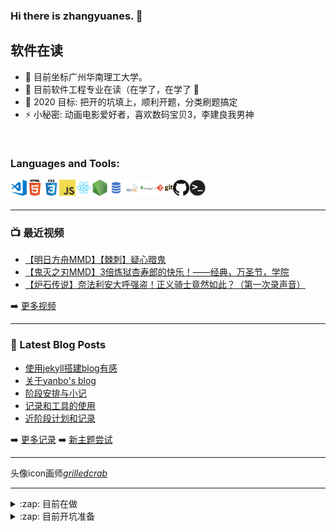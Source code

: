 ### Hi there is zhangyuanes.  👋

## 软件在读

- 🔭 目前坐标广州华南理工大学。
- 🌱 目前软件工程专业在读（在学了，在学了 🤣
- 🥅 2020 目标: 把开的坑填上，顺利开题，分类刷题搞定
- ⚡ 小秘密: 动画电影爱好者，喜欢数码宝贝3，李建良我男神

<br />

### Languages and Tools:

<img align="left" border-left="15px" alt="Visual Studio Code" width="26px" src="https://raw.githubusercontent.com/github/explore/80688e429a7d4ef2fca1e82350fe8e3517d3494d/topics/visual-studio-code/visual-studio-code.png" />
<img align="left" border-left="15px" alt="HTML5" width="26px" src="https://raw.githubusercontent.com/github/explore/80688e429a7d4ef2fca1e82350fe8e3517d3494d/topics/html/html.png" />
<img align="left" border-left="15px" alt="CSS3" width="26px" src="https://raw.githubusercontent.com/github/explore/80688e429a7d4ef2fca1e82350fe8e3517d3494d/topics/css/css.png" />
<img align="left" border-left="15px" alt="JavaScript" width="26px" src="https://raw.githubusercontent.com/github/explore/80688e429a7d4ef2fca1e82350fe8e3517d3494d/topics/javascript/javascript.png" />
<img align="left" border-left="15px" alt="React" width="26px" src="https://raw.githubusercontent.com/github/explore/80688e429a7d4ef2fca1e82350fe8e3517d3494d/topics/react/react.png" />
<img align="left" border-left="15px" alt="Node.js" width="26px" src="https://raw.githubusercontent.com/github/explore/80688e429a7d4ef2fca1e82350fe8e3517d3494d/topics/nodejs/nodejs.png" />
<img align="left" border-left="15px" alt="SQL" width="26px" src="https://raw.githubusercontent.com/github/explore/80688e429a7d4ef2fca1e82350fe8e3517d3494d/topics/sql/sql.png" />
<img align="left" border-left="15px" alt="MySQL" width="26px" src="https://raw.githubusercontent.com/github/explore/80688e429a7d4ef2fca1e82350fe8e3517d3494d/topics/mysql/mysql.png" />
<img align="left" border-left="15px" alt="MongoDB" width="26px" src="https://raw.githubusercontent.com/github/explore/80688e429a7d4ef2fca1e82350fe8e3517d3494d/topics/mongodb/mongodb.png" />
<img align="left" border-left="15px" alt="Git" width="26px" src="https://raw.githubusercontent.com/github/explore/80688e429a7d4ef2fca1e82350fe8e3517d3494d/topics/git/git.png" />
<img align="left" border-left="15px" alt="GitHub" width="26px" src="https://raw.githubusercontent.com/github/explore/78df643247d429f6cc873026c0622819ad797942/topics/github/github.png" />
<img align="left" border-left="15px" alt="Terminal" width="26px" src="https://raw.githubusercontent.com/github/explore/80688e429a7d4ef2fca1e82350fe8e3517d3494d/topics/terminal/terminal.png" />

<br />
<br />

---

### 📺 最近视频

<!-- YOUTUBE:START -->
- [【明日方舟MMD】【棘刺】疑心暗鬼](https://www.bilibili.com/video/BV1Ph411R7L9)
- [【鬼灭之刃MMD】3倍炼狱杏寿郎的快乐！——经典，万圣节，学院](https://www.bilibili.com/video/BV1U64y1F7Lt)
- [【炉石传说】奈法利安大呼强盗！正义骑士竟然如此？（第一次录声音）](https://www.bilibili.com/video/BV1Ab411g7BS)
<!-- YOUTUBE:END -->

➡️ [更多视频](https://space.bilibili.com/11475726)

---

### 📕 Latest Blog Posts

<!-- BLOG-POST-LIST:START -->
- [使用jekyll搭建blog有感](https://yanbo01haomiao.github.io/2020/06/05/using-jekyll/)
- [关于yanbo's blog](https://yanbo01haomiao.github.io/2020/06/05/readme/)
- [阶段安排与小记](https://yanbo01haomiao.github.io/2020/06/13/after-healing-note/)
- [记录和工具的使用](https://yanbo01haomiao.github.io/2020/06/29/record-share/)
- [近阶段计划和记录](https://yanbo01haomiao.github.io/2020/08/04/new-period/)
<!-- BLOG-POST-LIST:END -->

➡️ [更多记录](https://yanbo01haomiao.github.io/)
➡️ [新主题尝试](https://zhangyuanes.github.io/)

---

头像icon画师[_grilledcrab_](https://twitter.com/_grilledcrab_)

---

<details>
  <summary>:zap: 目前在做</summary>
  
<!--START_SECTION:activity-->
1. 9月：英语语法和长难句
2. 数学复习
3. MMD渲染
<!--END_SECTION:activity-->

</details>

<details>
  <summary>:zap: 目前开坑准备</summary>
  
<!--START_SECTION:activity-->
1. 学习日语
2. 把顺手收藏、经常访问的内容做好归类和整理，定期存档
<!--END_SECTION:activity-->

</details>
